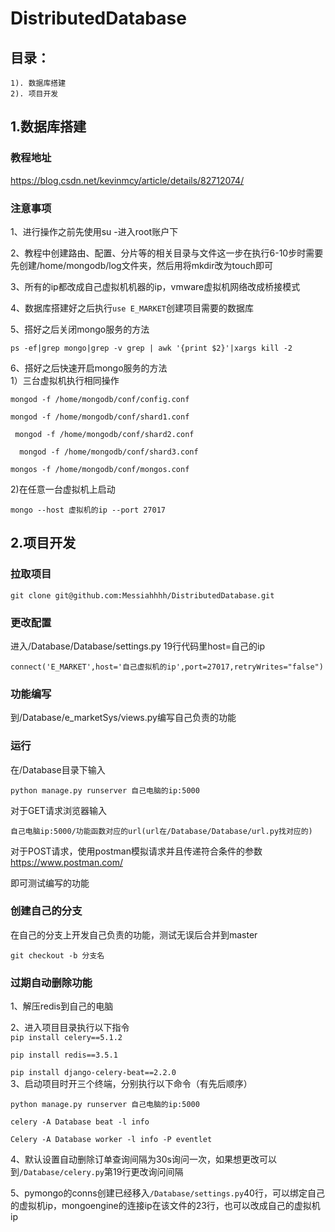 # DistributedDatabase
## 目录：
	1). 数据库搭建
	2). 项目开发

## 1.数据库搭建
### 教程地址
https://blog.csdn.net/kevinmcy/article/details/82712074/
### 注意事项
1、进行操作之前先使用su -进入root账户下  

2、教程中创建路由、配置、分片等的相关目录与文件这一步在执行6-10步时需要先创建/home/mongodb/log文件夹，然后用将mkdir改为touch即可  

3、所有的ip都改成自己虚拟机机器的ip，vmware虚拟机网络改成桥接模式  

4、数据库搭建好之后执行`use E_MARKET`创建项目需要的数据库  

5、搭好之后关闭mongo服务的方法  

`
ps -ef|grep mongo|grep -v grep | awk '{print $2}'|xargs kill -2  
`  

6、搭好之后快速开启mongo服务的方法  
1）三台虚拟机执行相同操作  

`
mongod -f /home/mongodb/conf/config.conf  
`  

`
mongod -f /home/mongodb/conf/shard1.conf
`  

`
mongod -f /home/mongodb/conf/shard2.conf`  

`  
mongod -f /home/mongodb/conf/shard3.conf  
`  

`mongos -f /home/mongodb/conf/mongos.conf
`  

2)在任意一台虚拟机上启动  

`mongo --host 虚拟机的ip --port 27017
`
## 2.项目开发
### 拉取项目
`git clone git@github.com:Messiahhhh/DistributedDatabase.git`

### 更改配置
进入/Database/Database/settings.py 19行代码里host=自己的ip  

`connect('E_MARKET',host='自己虚拟机的ip',port=27017,retryWrites="false")
`

### 功能编写
到/Database/e_marketSys/views.py编写自己负责的功能

### 运行
在/Database目录下输入  

`python manage.py runserver 自己电脑的ip:5000`  


对于GET请求浏览器输入  

`自己电脑ip:5000/功能函数对应的url(url在/Database/Database/url.py找对应的)  
`  

对于POST请求，使用postman模拟请求并且传递符合条件的参数  
https://www.postman.com/  

即可测试编写的功能

### 创建自己的分支  
在自己的分支上开发自己负责的功能，测试无误后合并到master  

`
git checkout -b 分支名
`  
### 过期自动删除功能  
1、解压redis到自己的电脑  

2、进入项目目录执行以下指令  
`
pip install celery==5.1.2
`  

`
pip install redis==3.5.1
`  

`
pip install django-celery-beat==2.2.0
`  
3、启动项目时开三个终端，分别执行以下命令（有先后顺序）  

`python manage.py runserver 自己电脑的ip:5000`  

`celery -A Database beat -l info `  

`Celery -A Database worker -l info -P eventlet`

4、默认设置自动删除订单查询间隔为30s询问一次，如果想更改可以到`/Database/celery.py`第19行更改询问间隔  

5、pymongo的conns创建已经移入`/Database/settings.py`40行，可以绑定自己的虚拟机ip，mongoengine的连接ip在该文件的23行，也可以改成自己的虚拟机ip













        

    